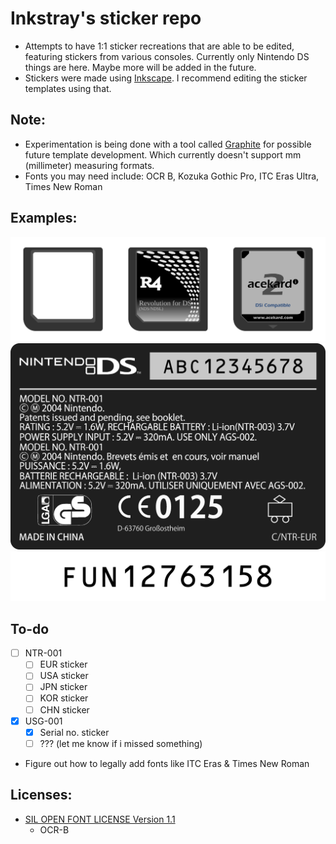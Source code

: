 # Inkstray's sticker repo
- Attempts to have 1:1 sticker recreations that are able to be edited, featuring stickers from various consoles. Currently only Nintendo DS things are here. Maybe more will be added in the future.
- Stickers were made using [Inkscape](https://inkscape.org). I recommend editing the sticker templates using that.

## Note:
- Experimentation is being done with a tool called [Graphite](https://graphite.rs) for possible future template development. Which currently doesn't support mm (millimeter) measuring formats.
- Fonts you may need include: OCR B, Kozuka Gothic Pro, ITC Eras Ultra, Times New Roman

## Examples:
![Flashcart sticker example with game card](https://github.com/inkstray/ds-stickers/blob/master/assets/examples/flashcarts.png)
![Nintendo DS (phat) sticker example](https://github.com/inkstray/ds-stickers/blob/master/assets/examples/ntr-001-eur-sticker.png)
![Nintendo DS serial number sticker example](https://github.com/inkstray/ds-stickers/blob/master/assets/examples/USG-001-serial.png)

## To-do
- [ ] NTR-001
    - [ ] EUR sticker
    - [ ] USA sticker
    - [ ] JPN sticker
    - [ ] KOR sticker
    - [ ] CHN sticker
- [x] USG-001 
    - [x] Serial no. sticker
    - [ ] ??? (let me know if i missed something)
- Figure out how to legally add fonts like ITC Eras & Times New Roman

## Licenses:
- [SIL OPEN FONT LICENSE Version 1.1](https://openfontlicense.org/)
    - OCR-B